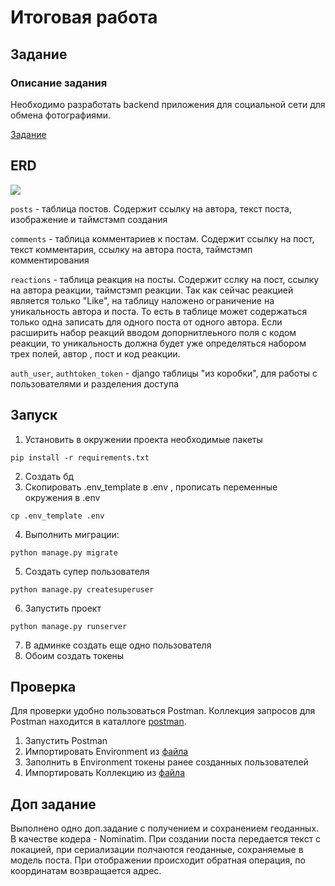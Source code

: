 # Итоговая работа

## Задание
### Описание задания
Необходимо разработать backend приложения для социальной сети для обмена фотографиями. 

[Задание](../README.md)

## ERD
![](./media/erd.png)

`posts` - таблица постов. Содержит ссылку на автора, текст поста, изображение и таймстэмп создания

`comments` - таблица комментариев к постам. Содержит ссылку на пост, текст комментария, ссылку на автора поста, таймстэмп комментирования

`reactions` - таблица реакция на посты. Содержит сслку на пост, ссылку на автора реакции, таймстэмп реакции.
    Так как сейчас реакцией является только "Like", на таблицу наложено ограничение на уникальность автора и поста. То есть в таблице может содержаться только одна записать для одного поста от одного автора.
    Если расширить набор реакций вводом допорнитлеьного поля с кодом реакции, то уникальность должна будет уже определяться набором трех полей, автор , пост и код реакции.

`auth_user`, `authtoken_token` - django таблицы "из коробки", для работы с пользователями и разделения доступа


## Запуск
1. Установить в окружении проекта необходимые пакеты
```commandline
pip install -r requirements.txt
```
2. Создать бд
3. Скопировать .env_template в .env , прописать переменные окружения в .env
```commandline
cp .env_template .env
```
4. Выполнить миграции:
```commandline
python manage.py migrate
```
5. Создать супер пользователя
```commandline
python manage.py createsuperuser
```
6. Запустить проект
```commandline
python manage.py runserver
```
7. В админке создать еще одно пользователя
8. Обоим создать токены


## Проверка
Для проверки удобно пользоваться Postman.
Коллекция запросов для Postman находится в каталлоге [postman](../postman). 

1. Запустить Postman
2. Импортировать Environment из [файла](../postman/Posts-DRF.postman_environment.json)
3. Заполнить в Environment токены ранее созданных пользователей
4. Импортировать Коллекцию из [файла](../postman/Posts-DRF.postman_collection.json)

## Доп задание 
Выполнено одно доп.задание с получением и сохранением геоданных. 
В качестве кодера - Nominatim.
При создании поста передается текст с локацией, при сериализации  полчаются геоданные, сохраняемые в 
модель поста. При отображении происходит обратная операция, по координатам возвращается адрес.


